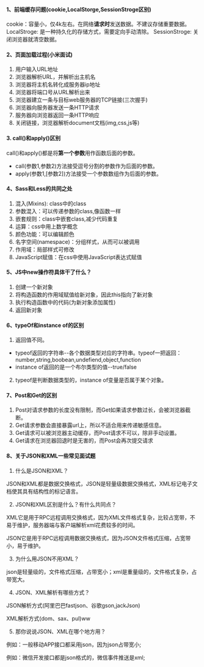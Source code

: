 #### 1、前端缓存问题(cookie,LocalStorge,SessionStroge区别)

cookie：容量小，仅4k左右。在网络**请求时**发送数据。不建议存储重要数据。
LocalStroge: 是一种持久化的存储方式，需要定向手动清除。
SessionStroge: 关闭浏览器就清空数据。

#### 2、页面加载过程(小米面试)

1. 用户输入URL地址
2. 浏览器解析URL，并解析出主机名
3. 浏览器将主机名转化成服务器ip地址
4. 浏览器将端口号从URL解析出来
5. 浏览器建立一条与目标web服务器的TCP链接(三次握手)
6. 浏览器向服务器发送一条HTTP请求
7. 服务器向浏览器返回一条HTTP响应
8. 关闭链接，浏览器解析document文档(img,css,js等)

#### 3. call()和apply()区别

call()和apply()都是将**第一个参数**用作函数后面的参数。

- call(参数1,参数2)方法接受逗号分割的参数作为后面的参数。
- apply(参数1,[参数2])方法接受一个参数数组作为后面的参数。

#### 4、Sass和Less的共同之处

1. 混入(Mixins): class中的class
2. 参数混入：可以传递参数的class,像函数一样
3. 嵌套规则：class中嵌套class,减少代码重复
4. 运算：css中用上数学概念
5. 颜色功能：可以编辑颜色
6. 名字空间(namespace)：分组样式，从而可以被调用
7. 作用域：局部样式可修改
8. JavaScript赋值：在css中使用JavaScript表达式赋值

#### 5、JS中new操作符具体干了什么？

1. 创建一个新对象
2. 将构造函数的作用域赋值给新对象，因此this指向了新对象
3. 执行构造函数中的代码(为新对象添加属性)
4. 返回新对象

#### 6、typeOf和instance of的区别

1. 返回值不同。
- typeof返回的字符串--各个数据类型对应的字符串。typeof一把返回：number,string,boobean,undefiend,object,function
- instance of返回的是一个布尔类型的值--true/false

2. typeof是判断数据类型的，instance of变量是否属于某个对象。

#### 7、Post和Get的区别

1. Post对请求参数的长度没有限制，而Get如果请求参数过长，会被浏览器截断。
2. Get请求参数会直接暴露url上，所以不适合用来传递敏感信息。
3. Get请求可以被浏览器主动缓存，而Post请求不可以，除非手动设置。
4. Get请求在浏览器回退时是无害的，而Post会再次提交请求

#### 8、关于JSON和XML一些常见面试题

1. 什么是JSON和XML？

JSON和XML都是数据交换格式，JSON是轻量级数据交换格式，XML标记电子文档使其具有结构性的标记语言。

2. JSON和XML区别是什么？有什么共同点？

XML它是用于RPC远程调用交换格式，因为XML文件格式复杂，比较占宽带，不易于维护，服务器端与客户端解析xml花费较多的时间。

JSON它是用于RPC远程调用数据交换格式，因为JSON文件格式压缩，占宽带小，易于维护。

3. 为什么用JSON不用XML？

json是轻量级的，文件格式压缩，占带宽小；xml是重量级的，文件格式复杂，占带宽大。

4. JSON、XML解析有哪些方式？

JSON解析方式(阿里巴巴fastjson、谷歌gson,jackJson)

XML解析方式(dom、sax、pul)ww

5. 那你说说JSON、XML在哪个地方用？

例如：一般移动APP接口都采用json，因为json占带宽小;

例如：微信开发接口都是json格式的，微信事件推送是xml;

